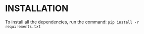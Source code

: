 
# INSTALLATION

To install all the dependencies, run the command:
```pip install -r requirements.txt```
